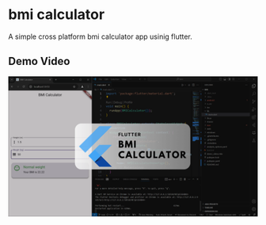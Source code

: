 # bmi calculator
 A simple cross platform bmi calculator app usinig flutter.

## Demo Video
[![Demo Video](https://github.com/sanjai4334/bmi-calculator/blob/main/demo_thumbnail.png)](https://github.com/sanjai4334/bmi-calculator/assets/144925673/c87f3761-290e-4f11-bae8-c74875d16b2f)

